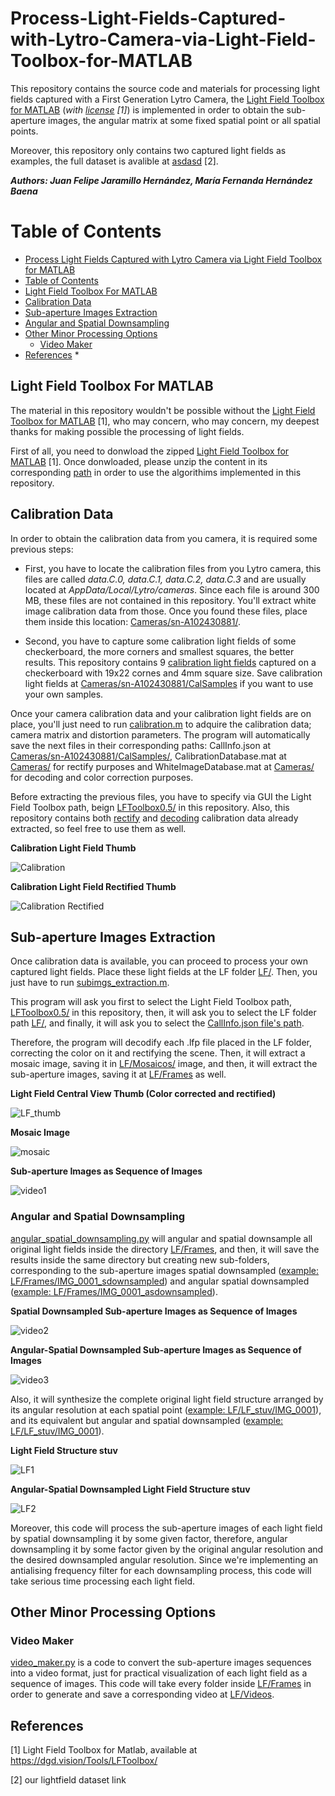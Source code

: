 # Process-Light-Fields-Captured-with-Lytro-Camera-via-Light-Field-Toolbox-for-MATLAB
This repository contains the source code and materials for processing light fields captured with a First Generation Lytro Camera, the [Light Field Toolbox for MATLAB](https://dgd.vision/Tools/LFToolbox/) (*with [license](LFToolbox0.5/LICENSE.txt) [1]*) is implemented in order to obtain the sub-aperture images, the angular matrix at some fixed spatial point or all spatial points.

Moreover, this repository only contains two captured light fields as examples, the full dataset is avalible at [asdasd](asdasd) [2].

***Authors: Juan Felipe Jaramillo Hernández, María Fernanda Hernández Baena***

Table of Contents
=================

<!--ts-->
   * [Process Light Fields Captured with Lytro Camera via Light Field Toolbox for MATLAB](#Process-Light-Fields-Captured-with-Lytro-Camera-via-Light-Field-Toolbox-for-MATLAB)
   * [Table of Contents](#Table-of-Contents)
   * [Light Field Toolbox For MATLAB](#Light-Field-Toolbox-For-MATLAB)
   * [Calibration Data](#Calibration-Data)
   * [Sub-aperture Images Extraction](#Sub-aperture-Images-Extraction)
   * [Angular and Spatial Downsampling](#Angular-and-Spatial-Downsampling)
   * [Other Minor Processing Options](#Other-Processing-Options)
      * [Video Maker](#Video-Maker)
   * [References](#References)
      * 
<!--te-->

## Light Field Toolbox For MATLAB
The material in this repository wouldn't be possible without the [Light Field Toolbox for MATLAB](https://dgd.vision/Tools/LFToolbox/) [1], who may concern, who may concern,  my deepest thanks for making possible the processing of light fields.

First of all, you need to donwload the zipped [Light Field Toolbox for MATLAB](https://dgd.vision/Tools/LFToolbox/) [1]. Once donwloaded, please unzip the content in its corresponding [path](LFToolbox0.5) in order to use the algorithims implemented in this repository.

## Calibration Data
In order to obtain the calibration data from you camera, it is required some previous steps:

* First, you have to locate the calibration files from you Lytro camera, this files are called *data.C.0, data.C.1, data.C.2, data.C.3* and are usually located at *AppData/Local/Lytro/cameras*. Since each file is around 300 MB, these files are not contained in this repository. You'll extract white image calibration data from those. Once you found these files, place them inside this location: [Cameras/sn-A102430881/](Cameras/sn-A102430881/).

* Second, you have to capture some calibration light fields of some checkerboard, the more corners and smallest squares, the better results. This repository contains 9 [calibration light fields](Cameras/sn-A102430881/CalSamples) captured on a checkerboard with 19x22 cornes and 4mm square size. Save calibration light fields at [Cameras/sn-A102430881/CalSamples](Cameras/sn-A102430881/CalSamples) if you want to use your own samples.

Once your camera calibration data and your calibration light fields are on place, you'll just need to run [calibration.m](calibration.m) to adquire the calibration data; camera matrix and distortion parameters. The program will automatically save the next files in their corresponding paths: CallInfo.json at [Cameras/sn-A102430881/CalSamples/](Cameras/sn-A102430881/CalSamples/CallInfo.json), CalibrationDatabase.mat at [Cameras/](Cameras/CalibrationDatabase.mat) for rectify purposes and WhiteImageDatabase.mat at [Cameras/](Cameras/WhiteImageDatabase.mat) for decoding and color correction purposes. 

Before extracting the previous files, you have to specify via GUI the Light Field Toolbox path, beign [LFToolbox0.5/](LFToolbox0.5/) in this repository. Also, this repository contains both [rectify](Cameras/sn-A102430881/CalSamples/CallInfo.json) and [decoding](Cameras/WhiteImageDatabase.mat) calibration data already extracted, so feel free to use them as well.

**Calibration Light Field Thumb**

![Calibration](Cameras/sn-A102430881/CalSamples/raw2__Decoded_Thumb.png)

**Calibration Light Field Rectified Thumb**

![Calibration Rectified](Cameras/sn-A102430881/CalSamples/raw2_rectified_Decoded_Thumb.png)

## Sub-aperture Images Extraction
Once calibration data is available, you can proceed to process your own captured light fields. Place these light fields at the LF folder [LF/](LF/). Then, you just have to run [subimgs_extraction.m](subimgs_extraction.m). 

This program will ask you first to select the Light Field Toolbox path, [LFToolbox0.5/](LFToolbox0.5) in this repository, then, it will ask you to select the LF folder path [LF/](LF/), and finally, it will ask you to select the [CallInfo.json file's path](Cameras/sn-A102430881/CalSamples/CalInfo.json).

Therefore, the program will decodify each .lfp file placed in the LF folder, correcting the color on it and rectifying the scene. Then, it will extract a mosaic image, saving it in [LF/Mosaicos/](LF/Mosaicos/) image, and then, it will extract the sub-aperture images, saving it at [LF/Frames](LF/Frames) as well.

**Light Field Central View Thumb (Color corrected and rectified)**

![LF_thumb](LF/IMG_0001__Decoded_Thumb.png)

**Mosaic Image**

![mosaic](LF/Mosaicos/IMG_0001_stuv.png)

**Sub-aperture Images as Sequence of Images**

![video1](Resources/IMG_0001_video.gif)

### Angular and Spatial Downsampling

[angular_spatial_downsampling.py](angular_spatial_downsampling.py) will angular and spatial downsample all original light fields inside the directory [LF/Frames](LF/Frames), and then, it will save the results inside the same directory but creating new sub-folders, corresponding to the sub-aperture images spatial downsampled ([example: LF/Frames/IMG_0001_sdownsampled](LF/Frames/IMG_0001_sdownsampled)) and angular spatial downsampled ([example: LF/Frames/IMG_0001_asdownsampled](LF/Frames/IMG_0001_asdownsampled)). 

**Spatial Downsampled Sub-aperture Images as Sequence of Images**

![video2](Resources/IMG_0001_sdownsampled_video.gif)

**Angular-Spatial Downsampled Sub-aperture Images as Sequence of Images**

![video3](Resources/IMG_0001_asdownsampled_video.gif)

Also, it will synthesize the complete original light field structure arranged by its angular resolution at each spatial point ([example: LF/LF_stuv/IMG_0001](LF/LF_stuv/IMG_0001)), and its equivalent but angular and spatial downsampled ([example: LF/LF_stuv/IMG_0001](LF/LF_stuv/IMG_0001_asdownsampled)).

**Light Field Structure stuv**

![LF1](LF/LF_stuv/IMG_0001/IMG_0001_stuv.png)

**Angular-Spatial Downsampled Light Field Structure stuv**

![LF2](LF/LF_stuv/IMG_0001_asdownsampled/IMG_0001_asdownsampled_stuv.png)

Moreover, this code will process the sub-aperture images of each light field by spatial downsampling it by some given factor, therefore, angular downsampling it by some factor given by the original angular resolution and the desired downsampled angular resolution. Since we're implementing an antialising frequency filter for each downsampling process, this code will take serious time processing each light field.

## Other Minor Processing Options

### Video Maker
[video_maker.py](video_maker.py) is a code to convert the sub-aperture images sequences into a video format, just for practical visualization of each light field as a sequence of images. This code will take every folder inside [LF/Frames](LF/Frames) in order to generate and save a corresponding video at [LF/Videos](LF/Videos).

## References

[1] Light Field Toolbox for Matlab, available at https://dgd.vision/Tools/LFToolbox/

[2] our lightfield dataset link